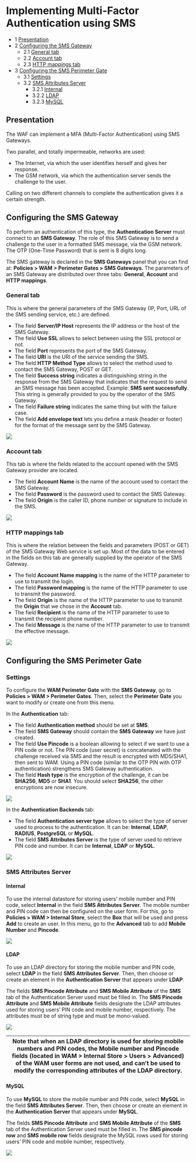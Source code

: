 Implementing Multi-Factor Authentication using SMS
==================================================

* 1 [Presentation](#presentation)
* 2 [Configuring the SMS Gateway](#configuring-the-sms-gateway)
	* 2.1 [General tab](#general-tab)
	* 2.2 [Account tab](#account-tab)
	* 2.3 [HTTP mappings tab](#http-mappings-tab)
* 3 [Configuring the SMS Perimeter Gate](#configuring-the-sms-perimeter-gate)
	* 3.1 [Settings](#settings)
	* 3.2 [SMS Attributes Server](#sms-attributes-server)
		* 3.2.1 [Internal](#internal)
		* 3.2.2 [LDAP](#ldap)
		* 3.2.3 [MySQL](#mysql)

Presentation
------------

The WAF can implement a MFA (Multi-Factor Authentication) using SMS Gateways.

Two parallel, and totally impermeable, networks are used:

* The Internet, via which the user identifies herself and gives her response.
* The GSM network, via which the authentication server sends the challenge to the user.

Calling on two different channels to complete the authentication gives it a certain strength.

Configuring the SMS Gateway
---------------------------

To perform an authentication of this type, the **Authentication Server** must connect to an **SMS Gateway**. The role of this SMS Gateway is to send a challenge to the user in a formatted SMS message, via the GSM network. The OTP (One-Time Password) that is sent is 8 digits long. 

The SMS gateway is declared in the **SMS Gateways** panel that you can find at: **Policies > WAM > Perimeter Gates > SMS Gateways**. The parameters of an SMS Gateway are distributed over three tabs: **General**, **Account** and **HTTP mappings**.

### General tab

This is where the general parameters of the SMS Gateway (IP, Port, URL of the SMS sending service, etc.) are defined.

* The field **Server/IP Host** represents the IP address or the host of the SMS Gateway.
* The field **Use SSL** allows to select between using the SSL protocol or not.
* The field **Port** represents the port of the SMS Gateway.
* The field **URI** is the URI of the service sending the SMS.
* The field **HTTP Method Type** allows to select the method used to contact the SMS Gateway, POST or GET.
* The field **Success string** indicates a distinguishing string in the response from the SMS Gateway that indicates that the request to send an SMS message has been accepted. Example: **SMS sent successfully**. This string is generally provided to you by the operator of the SMS Gateway.
* The field **Failure string** indicates the same thing but with the failure case.
* The field **Add envelope text** lets you define a mask (header or footer) for the format of the message sent by the SMS Gateway.

![](./attachments/general_tab.png)

### Account tab

This tab is where the fields related to the account opened with the SMS Gateway provider are located.

* The field **Account Name** is the name of the account used to contact the SMS Gateway.
* The field **Password** is the password used to contact the SMS Gateway.
* The field **Origin** is the caller ID, phone number or signature to include in the SMS.

![](./attachments/account_tab.png)

### HTTP mappings tab

This is where the relation between the fields and parameters (POST or GET) of the SMS Gateway Web service is set up. Most of the data to be entered in the fields on this tab are generally supplied by the operator of the SMS Gateway.

* The field **Account Name mapping** is the name of the HTTP parameter to use to transmit the login.
* The field **Password mapping** is the name of the HTTP parameter to use to transmit the password.
* The field **Origin** is the name of the HTTP parameter to use to transmit the **Origin** that we chose in the **Account** tab.
* The field **Recipient** is the name of the HTTP parameter to use to transmit the recipient phone number.
* The field **Message** is the name of the HTTP parameter to use to transmit the effective message.

![](./attachments/http_mappings_tab.png)

Configuring the SMS Perimeter Gate
----------------------------------

### Settings

To configure the **WAM Perimeter Gate** with the **SMS Gateway**, go to **Policies > WAM > Perimeter Gates**. Then, select the **Perimeter Gate** you want to modify or create one from this menu. 

In the **Authentication** tab:

* The field **Authentication method** should be set at **SMS**.
* The field **SMS Gateway** should contain the **SMS Gateway** we have just created.
* The field **Use Pincode** is a boolean allowing to select if we want to use a PIN code or not. The PIN code (user secret) is concatenated with the challenge received via SMS and the result is encrypted with MD5/SHA1, then sent to WAM. Using a PIN code (similar to the OTP PIN with OTP authentication) strengthens SMS Gateway authentication.
* The field **Hash type** is the encryption of the challenge, it can be **SHA256**, **MD5** or **SHA1**. You should select **SHA256**, the other encryptions are now insecure.

![](./attachments/sms_perimeter_gate.png)

In the **Authentication Backends** tab:

* The field **Authentication server type** allows to select the type of server used to process to the authentication. It can be: **Internal**, **LDAP**, **RADIUS**, **PostgreSQL** or **MySQL**.
* The field **SMS Attributes Server** is the type of server used to retrieve PIN code and number. It can be **Internal**, **LDAP** or **MySQL**.

![](./attachments/sms_perimeter_gate2.png)

### SMS Attributes Server

#### Internal

To use the internal datastore for storing users’ mobile number and PIN code, select **Internal** in the field **SMS Attributes Server**. The mobile number and PIN code can then be configured on the user form. For this, go to **Policies > WAM > Internal Store**, select the **Box** that will be used and press **Add** to create an user. In this menu, go to the **Advanced** tab to add **Mobile Number** and **Pincode**.

![](./attachments/sms_parameter_internal.png)

#### LDAP

To use an LDAP directory for storing the mobile number and PIN code, select **LDAP** in the field **SMS Attributes Server**. Then, then choose or create an element in the **Authentication Server** that appears under **LDAP**.

The fields **SMS Pincode Attribute** and **SMS Mobile Attribute** of the **SMS** tab of the Authentication Server used must be filled in. The **SMS Pincode Attribute** and **SMS Mobile Attribute** fields designate the LDAP attributes used for storing users’ PIN code and mobile number, respectively. The attributes must be of string type and must be mono-valued.

![](./attachments/sms_parameter_ldap.png)

|Note that when an LDAP directory is used for storing mobile numbers and PIN codes, the **Mobile number** and **Pincode** fields (located in **WAM > Internal Store > Users > Advanced**) of the WAM user forms are not used, and can’t be used to modify the corresponding attributes of the LDAP directory.|
|----------------------------------------------------------------------------------------------------------------------------------------------|

#### MySQL

To use **MySQL** to store the mobile number and PIN code, select **MySQL** in the field **SMS Attributes Server**. Then, then choose or create an element in the **Authentication Server** that appears under **MySQL**.

The fields **SMS Pincode Attribute** and **SMS Mobile Attribute** of the **SMS** tab of the Authentication Server used must be filled in. The **SMS pincode row** and **SMS mobile row** fields designate the MySQL rows used for storing users’ PIN code and mobile number, respectively.

![](./attachments/sms_parameter_mysql.png)
